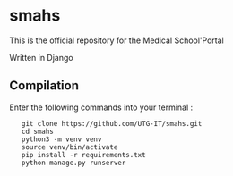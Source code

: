 # smahs
This is the official repository for the Medical School'Portal 


Written in Django

##  Compilation

Enter the following commands into your terminal :

 ```
    git clone https://github.com/UTG-IT/smahs.git
    cd smahs
    python3 -m venv venv
    source venv/bin/activate
    pip install -r requirements.txt
    python manage.py runserver
    

 ```

